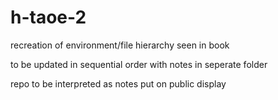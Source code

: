 # h-taoe-2
recreation of environment/file hierarchy seen in book

to be updated in sequential order with notes in seperate folder

repo to be interpreted as notes put on public display
